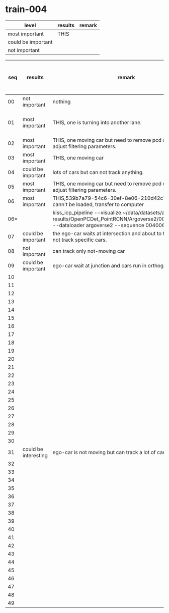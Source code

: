 # train-004


|level|results|remark|
|--|--|--|
|most important| THIS ||
|could be important|||
|not important|||

|seq|results|remark| stored on external hard drive |
|--|--|--|--|
|00| not important | nothing ||
|01| most important | THIS, one is turning into another lane. | NO, i want to work on this one|
|02| most important | THIS, one moving car but need to remove pcd of tree and adjust filtering parameters. ||
|03| most important|  THIS, one moving car ||
|04| could be important | lots of cars but can not track anything. ||
|05| most important | THIS, one moving car but need to remove pcd of tree and adjust filtering parameters. ||
|06| most important | THIS,539b7a79-54c6-30ef-8e06-210d42c79125 data cann't be loaded, transfer to computer ||
|06*| | kiss_icp_pipeline --visualize ~/data/datasets/av2 results/OpenPCDet_PointRCNN/Argoverse2/004/004006.npy --dataloader argoverse2 --sequence 004006||
|07| could be important | the ego-car waits at intersection and about to turn but can not track specific cars. | NO |
|08| not important | can track only not-moving car | YES |
|09| could be important | ego-car wait at junction and cars run in orthogonal direction | YES |
|10| | ||
|11| | ||
|12| | ||
|13| | ||
|14| | ||
|15| | ||
|16| | ||
|17| | ||
|18| | ||
|19| | ||
|20| | ||
|21| | ||
|22| | ||
|23| | ||
|24| | ||
|25| | ||
|26| | ||
|27| | ||
|28| | ||
|29| | ||
|30| | ||
|31| could be interesting | ego-car is not moving but can track a lot of cars ||
|32| | ||
|33| | ||
|34| | ||
|35| | ||
|36| | ||
|37| | ||
|38| | ||
|39| | ||
|40| | ||
|41| | ||
|42| | ||
|43| | ||
|44| | ||
|45| | ||
|46| | ||
|47| | ||
|48| | ||
|49| | ||
